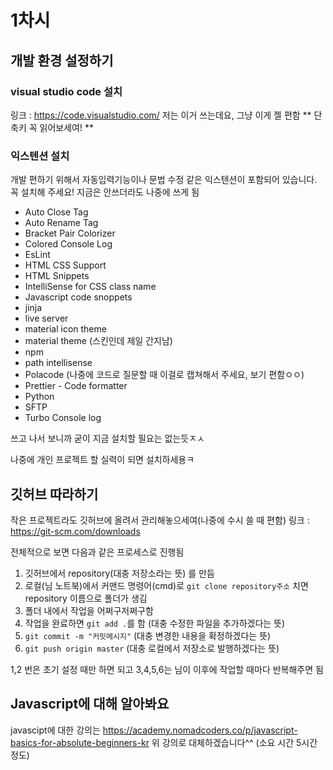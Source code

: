 # 1차시
## 개발 환경 설정하기
### visual studio code 설치
링크 : https://code.visualstudio.com/
저는 이거 쓰는데요, 그냥 이게 젤 편함
** 단축키 꼭 읽어보세여! **
### 익스텐션 설치
개발 편하기 위해서 자동입력기능이나 문법 수정 같은 익스텐션이 포함되어 있습니다.  
꼭 설치해 주세요! 지금은 안쓰더라도 나중에 쓰게 됨
- Auto Close Tag
- Auto Rename Tag
- Bracket Pair Colorizer
- Colored Console Log
- EsLint
- HTML CSS Support
- HTML Snippets
- IntelliSense for CSS class name
- Javascript code snoppets
- jinja
- live server
- material icon theme
- material theme (스킨인데 제일 간지남)
- npm
- path intellisense
- Polacode (나중에 코드로 질문할 때 이걸로 캡쳐해서 주세요, 보기 편함ㅇㅇ)
- Prettier - Code formatter
- Python
- SFTP
- Turbo Console log

쓰고 나서 보니까 굳이 지금 설치할 필요는 없는듯ㅈㅅ

나중에 개인 프로젝트 할 실력이 되면 설치하세용ㅋ

## 깃허브 따라하기
작은 프로젝트라도 깃허브에 올려서 관리해놓으세여(나중에 수시 쓸 때 편함)
링크 : https://git-scm.com/downloads

전체적으로 보면 다음과 같은 프로세스로 진행됨
1. 깃허브에서 repository(대충 저장소라는 뜻) 를 만듬
2. 로컬(님 노트북)에서 커맨드 명령어(cmd)로 `git clone repository주소` 치면 repository 이름으로 폴더가 생김
3. 폴더 내에서 작업을 어쩌구저쩌구함
4. 작업을 완료하면 `git add .`를 함 (대충 수정한 파일을 추가하겠다는 뜻)
5. `git commit -m "커밋메시지"` (대충 변경한 내용을 확정하겠다는 뜻)
6. `git push origin master` (대충 로컬에서 저장소로 발행하겠다는 뜻)

1,2 번은 초기 설정 때만 하면 되고 3,4,5,6는 님이 이후에 작업할 때마다 반복해주면 됨

## Javascript에 대해 알아봐요
javascipt에 대한 강의는 https://academy.nomadcoders.co/p/javascript-basics-for-absolute-beginners-kr
위 강의로 대체하겠습니다^^ (소요 시간 5시간 정도)